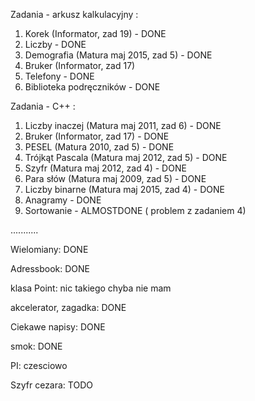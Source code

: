 Zadania - arkusz kalkulacyjny :

1. Korek (Informator, zad 19)               - DONE
2. Liczby                                   - DONE
3. Demografia (Matura maj 2015, zad 5)      - DONE
4. Bruker (Informator, zad 17)
5. Telefony                                 - DONE
6. Biblioteka podręczników                  - DONE


Zadania - C++ :

1. Liczby inaczej (Matura maj 2011, zad 6)  - DONE
2. Bruker (Informator, zad 17)              - DONE
3. PESEL (Matura 2010, zad 5)               - DONE
4. Trójkąt Pascala (Matura maj 2012, zad 5) - DONE
5. Szyfr (Matura maj 2012, zad 4)           - DONE
6. Para słów (Matura maj 2009, zad 5)       - DONE
7. Liczby binarne (Matura maj 2015, zad 4)  - DONE
8. Anagramy                                 - DONE
9. Sortowanie                               - ALMOSTDONE ( problem z zadaniem 4)

...........

Wielomiany: DONE

Adressbook: DONE

klasa Point: nic takiego chyba nie mam

akcelerator, zagadka: DONE

Ciekawe napisy: DONE

smok: DONE

PI: czesciowo

Szyfr cezara: TODO



